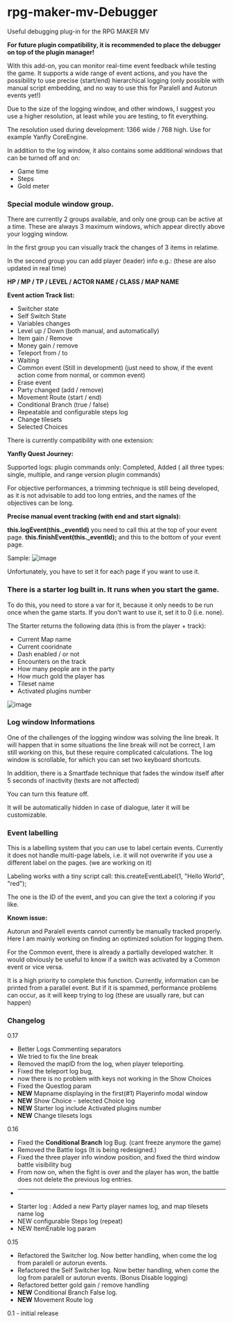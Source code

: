 # rpg-maker-mv-Debugger
Useful debugging plug-in for the RPG MAKER MV


**For future plugin compatibility, it is recommended to place the debugger on top of the plugin manager!**


With this add-on, you can monitor real-time event feedback while testing the game. It supports a wide range of event actions, and you have the possibility to use precise (start/end) hierarchical logging (only possible with manual script embedding, and no way to use this for Paralell and Autorun events yet!)

Due to the size of the logging window, and other windows, I suggest you use a higher resolution, at least while you are testing, to fit everything.

The resolution used during development:
1366 wide / 768 high.
Use for example Yanfly CoreEngine.

In addition to the log window, it also contains some additional windows that can be turned off and on:

* Game time
* Steps
* Gold meter

### Special module window group. 
There are currently 2 groups available, and only one group can be active at a time.
These are always 3 maximum windows, which appear directly above your logging window.

In the first group you can visually track the changes of 3 items in relatime.

In the second group you can add player (leader) info e.g.: (these are also updated in real time)

**HP / MP / TP / LEVEL / ACTOR NAME / CLASS / MAP NAME**


**Event action Track list:**

* Switcher state
* Self Switch State
* Variables changes
* Level up / Down (both manual, and automatically)
* Item gain / Remove
* Money gain / remove
* Teleport from / to
* Waiting 
* Common event (Still in development) (just need to show, if the event action come from normal, or common event)
* Erase event
* Party changed (add / remove)
* Movement Route (start / end)
* Conditional Branch (true / false)
* Repeatable and configurable steps log
* Change tilesets
* Selected Choices

There is currently compatibility with one extension:

**Yanfly Quest Journey:**

Supported logs: plugin commands only: Completed, Added ( all three types: single, multiple, and range version plugin commands)

For objective performances, a trimming technique is still being developed, as it is not advisable to add too long entries, and the names of the objectives can be long.

**Precise manual event tracking (with end and start signals):**

**this.logEvent(this._eventId)** you need to call this at the top of your event page.
**this.finishEvent(this._eventId);** and this to the bottom of your event page.

Sample:
![image](https://github.com/Lonsdale201/rpg-maker-mv-Debugger/assets/23199033/98fd7e7c-80c0-4bc6-8291-0b1fc4ec8b98)


Unfortunately, you have to set it for each page if you want to use it.

### There is a starter log built in. It runs when you start the game. 

To do this, you need to store a var for it, because it only needs to be run once when the game starts. If you don't want to use it, set it to 0 (i.e. none).

The Starter returns the following data (this is from the player + track):

* Current Map name
* Current cooridnate
* Dash enabled / or not
* Encounters on the track
* How many people are in the party
* How much gold the player has
* Tileset name
* Activated plugins number

![image](https://github.com/Lonsdale201/rpg-maker-mv-Debugger/assets/23199033/67cba9ba-c6ff-448b-bc8a-8a1a6ddb71bc)

### Log window Informations 
One of the challenges of the logging window was solving the line break. It will happen that in some situations the line break will not be correct, I am still working on this, but these require complicated calculations.
The log window is scrollable, for which you can set two keyboard shortcuts.

In addition, there is a Smartfade technique that fades the window itself after 5 seconds of inactivity (texts are not affected)

You can turn this feature off.

It will be automatically hidden in case of dialogue, later it will be customizable.

### Event labelling

This is a labelling system that you can use to label certain events. Currently it does not handle multi-page labels, i.e. it will not overwrite if you use a different label on the pages.
(we are working on it)

Labeling works with a tiny script call: 
this.createEventLabel(1, "Hello World", "red");

The one is the ID of the event, and you can give the text a coloring if you like.

**Known issue:**

Autorun and Paralell events cannot currently be manually tracked properly. Here I am mainly working on finding an optimized solution for logging them.

For the Common event, there is already a partially developed watcher. It would obviously be useful to know if a switch was activated by a Common event or vice versa. 

It is a high priority to complete this function.
Currently, information can be printed from a parallel event. But if it is spammed, performance problems can occur, as it will keep trying to log (these are usually rare, but can happen)


### Changelog

0.17

* Better Logs Commenting separators
* We tried to fix the line break 
* Removed the mapID from the log, when player teleporting.
* Fixed the teleport log bug, 
* now there is no problem with keys not working in the Show Choices
* Fixed the Questlog param
* **NEW** Mapname displaying in the first(#1) Playerinfo modal window
* **NEW** Show Choice - selected Choice log
* **NEW** Starter log include Activated plugins number
* **NEW** Change tilesets logs

0.16

* Fixed the **Conditional Branch** log Bug. (cant freeze anymore the game)
* Removed the Battle logs (It is being redesigned.)
* Fixed the three player info window position, and fixed the third window battle visibility  bug
* From now on, when the fight is over and the player has won, the battle does not delete the previous log entries.
* ----
* Starter log : Added a new Party player names log, and map tilesets name log
* NEW configurable Steps log (repeat)
* NEW ItemEnable log param



0.15 
* Refactored the Switcher log. Now better handling, when come the log from paralell or autorun events.
* Refactored the Self Switcher log. Now better handling, when come the log from paralell or autorun events. (Bonus Disable logging)
* Refactored better gold gain / remove handling
* **NEW** Conditional Branch False log.
* **NEW** Movement Route log


0.1 - initial release
